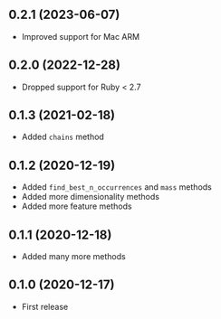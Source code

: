 ## 0.2.1 (2023-06-07)

- Improved support for Mac ARM

## 0.2.0 (2022-12-28)

- Dropped support for Ruby < 2.7

## 0.1.3 (2021-02-18)

- Added `chains` method

## 0.1.2 (2020-12-19)

- Added `find_best_n_occurrences` and `mass` methods
- Added more dimensionality methods
- Added more feature methods

## 0.1.1 (2020-12-18)

- Added many more methods

## 0.1.0 (2020-12-17)

- First release
